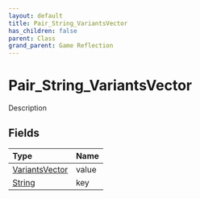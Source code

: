```yaml
---
layout: default
title: Pair_String_VariantsVector
has_children: false
parent: Class
grand_parent: Game Reflection
---
```

# Pair_String_VariantsVector
Description 

## Fields
| Type | Name |
|:-------------|:--------------|
| [VariantsVector](/game-reflection/classes/variants_vector.md) | value |
| [String](/game-reflection/components/string.md) | key |
